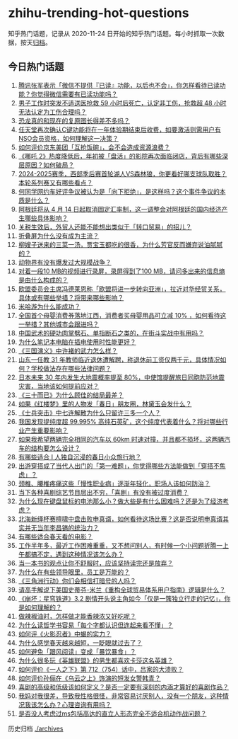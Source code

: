 # zhihu-trending-hot-questions

知乎热门话题，记录从 2020-11-24
日开始的知乎热门话题。每小时抓取一次数据，按天[归档](./archives)。

## 今日热门话题

<!-- BEGIN -->
<!-- 最后更新时间 Tue Apr 15 2025 05:00:31 GMT+0800 (China Standard Time) -->

1. [腾讯张军表示「微信不提供『已读』功能，以后也不会」，你怎样看待已读功能？你觉得微信需要有已读功能吗？](https://www.zhihu.com/question/1893328076038968800)
1. [男子工作时突发不适送医抢救 59 小时后死亡，认定非工伤，抢救超 48 小时无法认定为工伤合理吗？](https://www.zhihu.com/question/1895125732969140700)
1. [恐龙真的和现在的复原图长得差不多吗？](https://www.zhihu.com/question/10215702819)
1. [任天堂再次确认C键功能将在一年体验期结束后收费，如要激活则需用户有NSO会员资格，如何理解这一决策？](https://www.zhihu.com/question/1893273139405873700)
1. [如何评价京东美团「互抢饭碗」，会不会造成资源浪费？](https://www.zhihu.com/question/1895073204680221400)
1. [《哪吒 2》热度降低后，年初被「盘活」的影院再次面临闭店，背后有哪些深层原因？如何破局？](https://www.zhihu.com/question/1894859639541163300)
1. [2024-2025赛季，西部季后赛首轮湖人VS森林狼，你更看好哪支球队取胜？本轮系列赛又有哪些看点？](https://www.zhihu.com/question/1895096817236031500)
1. [何同学网约车好评争议被认为是「向下拒绝」，是这样吗？这个事件争议的本质是什么？](https://www.zhihu.com/question/1895141754564473300)
1. [阿根廷将从 4 月 14 日起取消固定汇率制，这一调整会对阿根廷的国内经济产生哪些具体影响？](https://www.zhihu.com/question/1894343390944032500)
1. [关税生效后，外贸人还能不能想出类似于「转口贸易」的招儿？](https://www.zhihu.com/question/1894040249681802200)
1. [折叠屏为什么没有成为主流？](https://www.zhihu.com/question/630261062)
1. [柳嫂子送来的三菜一汤，贾宝玉都吃的很香，为什么芳官反而嫌弃说油腻腻的？](https://www.zhihu.com/question/1894392147911880700)
1. [动物界有没有爆发过大规模战争？](https://www.zhihu.com/question/21729114)
1. [对着一段10 MB的视频进行录屏，录屏得到了100 MB，请问多出来的信息熵是由什么构成的？](https://www.zhihu.com/question/661083527)
1. [欧盟委员会主席冯德莱恩称「欧盟将进一步转向亚洲」，拉近对华经贸关系，具体或有哪些举措？将带来哪些影响？](https://www.zhihu.com/question/1895019228760860400)
1. [米哈游为什么能成功？](https://www.zhihu.com/question/655276659)
1. [全国首个母婴消费券落地江西，消费者买母婴用品可立减 10% ，如何看待这一举措？其他城市会跟进吗？](https://www.zhihu.com/question/1895145186771821300)
1. [中国武术的硬功肉掌劈石、单指断石之类的，在街斗实战中有用吗？](https://www.zhihu.com/question/1894701862944491300)
1. [为什么笔记本电脑在插电使用时性能更好？](https://www.zhihu.com/question/13279173171)
1. [《三国演义》中许褚的武力怎么样？](https://www.zhihu.com/question/574032663)
1. [山东一任教 31 年教师临近退休遭解聘，称退休前工资仅两千元，具体情况如何？学校做法存在哪些法律问题？](https://www.zhihu.com/question/1888900102078325500)
1. [日本未来 30 年内发生大地震概率提至 80%，中使馆提醒旅日同胞防范地震灾害，当地该如何提前应对？](https://www.zhihu.com/question/1895112178966689500)
1. [《三十而已》为什么顾佳的结局最差？](https://www.zhihu.com/question/521558496)
1. [如果《红楼梦》里的人物发「春日」朋友圈，林黛玉会发什么？](https://www.zhihu.com/question/1888635187803428900)
1. [《士兵突击》中七连解散为什么只留许三多一个人？](https://www.zhihu.com/question/295174387)
1. [我国发现提纯度超 99.995% 高纯石英矿，这个纯度代表着什么？将对哪些行业产生重要影响？](https://www.zhihu.com/question/1893628498519745500)
1. [如果我希望两辆完全相同的汽车以 60km 时速对撞，并且都不损坏，这两辆汽车的结构要怎么设计？](https://www.zhihu.com/question/1893387611386643700)
1. [有哪些适合 I 人独自沉浸的春日小众旅行地？](https://www.zhihu.com/question/1888635188122218800)
1. [出游穿搭成了当代人出门的「第一难题」，你觉得哪些方法能做到「穿搭不焦虑」？](https://www.zhihu.com/question/1894861706502570000)
1. [颈椎、腰椎疼痛这些「慢性职业病」逐渐年轻化，职场人该如何防治？](https://www.zhihu.com/question/1893721507756242700)
1. [当下各种喜剧综艺节目层出不穷，「喜剧」有没有被过度消费？](https://www.zhihu.com/question/1892903924140331300)
1. [为什么现在键盘鼠标的电池那么小？做大些是有什么困难吗？还是为了经济考虑？](https://www.zhihu.com/question/1892210637716816400)
1. [北海新绎杯赛檀啸中盘击败申真谞，如何看待这场比赛？这是否说明申真谞其实并无当年李昌镐的统治力？](https://www.zhihu.com/question/1895159362214917400)
1. [有哪些适合春天看的电影？](https://www.zhihu.com/question/15751388459)
1. [工作半年多，最近工作困难重重，又不想问别人，有时候一个小问题折腾一上午都搞不定，遇到这种情况该怎么办？](https://www.zhihu.com/question/1894421240426500000)
1. [当一本书的观点让你不舒服时，应该坚持读完还是放弃？](https://www.zhihu.com/question/1894014272335472600)
1. [为什么在有些领导眼里，员工是万能的？](https://www.zhihu.com/question/13484718187)
1. [《三角洲行动》你们会相信打暗号的人吗？](https://www.zhihu.com/question/14211107569)
1. [请高手解说下美国史蒂芬-米兰《重构全球贸易体系用户指南》逻辑是什么？](https://www.zhihu.com/question/1892904111705404400)
1. [《崩坏：星穹铁道》3.2 剧情开头说主角如今「仅是一簇独立行走的记忆」，你是如何理解的？](https://www.zhihu.com/question/1893932311294216000)
1. [做辣椒油时，怎样做才能香辣浓又好吃呢？](https://www.zhihu.com/question/492516386)
1. [为什么读哲学书容易「每个字都认识但连起来看不懂」？](https://www.zhihu.com/question/1894017967324361500)
1. [如何评《火影忍者》中蝎的实力？](https://www.zhihu.com/question/478637881)
1. [为什么感觉春天越来越短，一眨眼就过去了？](https://www.zhihu.com/question/15667464024)
1. [如何避免「跟风阅读」变成「暴饮暴食」？](https://www.zhihu.com/question/1891120387342951700)
1. [为什么很多玩《英雄联盟》的男生都喜欢卡莎这名英雄？](https://www.zhihu.com/question/365875475)
1. [如何评价《一人之下》第 712（754）话中，吕家的大溃败？](https://www.zhihu.com/question/1894337198616188400)
1. [如何评价孙俪在《乌云之上》饰演的短发女警韩青？](https://www.zhihu.com/question/12438957791)
1. [喜剧的高级和低级该如何定义？是否一定要有深刻的内涵才算好的喜剧作品？](https://www.zhihu.com/question/505367539)
1. [我妈对我很差，导致我性格很怪，非常容易讨厌别人，没有一个朋友，这种情况我该怎么办？心理咨询有用吗？](https://www.zhihu.com/question/1892748803360158500)
1. [是否没人考虑过ms包括高达的直立人形态完全不适合机动作战问题？](https://www.zhihu.com/question/1889757393988077300)

<!-- END -->

历史归档 [./archives](./archives)
